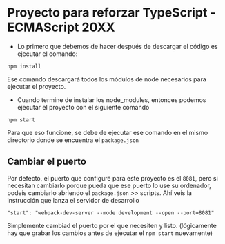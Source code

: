 # Proyecto para reforzar TypeScript - ECMAScript 20XX

* Lo primero que debemos de hacer después de descargar el código es ejecutar el comando:

```
npm install
```
Ese comando descargará todos los módulos de node necesarios para ejecutar el proyecto.


* Cuando termine de instalar los node_modules, entonces podemos ejecutar el proyecto con el siguiente comando

```
npm start
```
Para que eso funcione, se debe de ejecutar ese comando en el mismo directorio donde se encuentra el ```package.json```

## Cambiar el puerto
Por defecto, el puerto que configuré para este proyecto es el ```8081```, pero si necesitan cambiarlo porque pueda que ese puerto lo use su ordenador, podeis cambiarlo abriendo el ```package.json``` >> scripts. Ahí veis la instrucción que lanza el servidor de desarrollo

```
"start": "webpack-dev-server --mode development --open --port=8081"
```

Simplemente cambiad el puerto por el que necesiten y listo. (lógicamente hay que grabar los cambios antes de ejecutar el ```npm start``` nuevamente)


